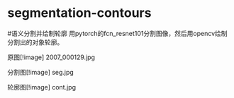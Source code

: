 # segmentation-contours
#语义分割并绘制轮廓
用pytorch的fcn_resnet101分割图像，然后用opencv绘制分割出的对象轮廓。

原图[!image] 2007_000129.jpg

分割图[!image] seg.jpg

轮廓图[!image] cont.jpg

